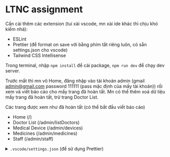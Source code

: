# LTNC assignment

Cần cài thêm các extension (tui xài vscode, mn xài ide khác thì chịu khó kiếm nhá):

-  ESLint
-  Prettier (để format on save với bằng phím tắt riêng luôn, có sẵn settings.json cho vscode)
-  Tailwind CSS Intellisense

Trong terminal, nhập `npm install` để cài package, `npm run dev` để chạy dev server.

Trước mắt thì mn vô Home, đăng nhập vào tài khoản admin (gmail admin@gmail.com password 111111 (pass mặc định của mấy tài khoản)) rồi xem và viết báo cáo cho mấy trang đã hoàn tất. Mn có thể thêm xoá dữ liệu mấy trang đã hoàn tất, trừ trang Doctor List.

Các trang được xem như đã hoàn tất (có thể bắt đầu viết báo cáo)

-  Home (/)
-  Doctor List (/admin/listDoctors)
-  Medical Device (/admin/devices)
-  Medicines (/admin/medicines)
-  Staff (/admin/staff)

<details>
<summary><code>.vscode/settings.json</code> (để sử dụng Prettier) </summary>

```json
{
   "editor.defaultFormatter": "esbenp.prettier-vscode",
   "editor.formatOnSave": true,
   "editor.codeActionsOnSave": {
      "source.fixAll.eslint": "explicit",
      "source.addMissingImports": "explicit"
   },
   "prettier.tabWidth": 2,
   "prettier.useTabs": false,
   "prettier.semi": true,
   "prettier.singleQuote": false,
   "prettier.jsxSingleQuote": false,
   "prettier.trailingComma": "es5",
   "prettier.arrowParens": "always",
   "[javascriptreact]": {
      "editor.defaultFormatter": "esbenp.prettier-vscode"
   },
   "[css]": {
      "editor.defaultFormatter": "vscode.css-language-features"
   },
   "[javascript]": {
      "editor.defaultFormatter": "esbenp.prettier-vscode"
   }
}
```

</details>
